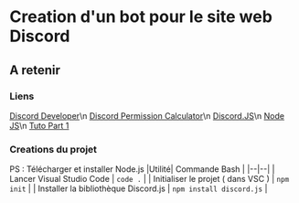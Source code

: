 ﻿# Creation d'un bot pour le site web Discord

## A retenir 
### Liens 
[Discord Developer](https://discord.com/developers/applications)\n
[Discord Permission Calculator](https://discordapi.com/permissions.html)\n
[Discord.JS](https://discord.js.org/)\n
[Node JS](https://nodejs.org/en/)\n
[Tuto Part 1](https://youtu.be/O_87Ki1RaIw) 

### Creations du projet

PS : Télécharger et installer Node.js
|Utilité| Commande Bash |
|--|--|
| Lancer Visual Studio Code | `code .` |
| Initialiser le projet ( dans VSC ) | `npm init` |
| Installer la bibliothèque Discord.js | `npm install discord.js` |


